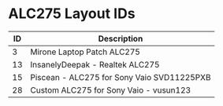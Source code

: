 # ALC275 Layout IDs

| ID | Description |
|---|---|
| 3 | Mirone Laptop Patch ALC275 |
| 13 | InsanelyDeepak - Realtek ALC275 |
| 15 | Piscean - ALC275 for Sony Vaio SVD11225PXB |
| 28 | Custom ALC275 for Sony Vaio - vusun123 |
